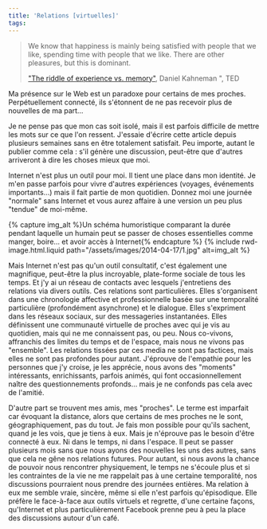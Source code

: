 ```yaml
---
title: 'Relations [virtuelles]'
tags:
---
```


> We know that happiness is mainly being satisfied with people that we like,
> spending time with people that we like. There are other pleasures, but this is
> dominant.
>
> ["The riddle of experience vs. memory"](http://www.ted.com/talks/daniel_kahneman_the_riddle_of_experience_vs_memory '"The riddle of experience vs. memory", Daniel Kahneman ", TED'),
> Daniel Kahneman &quot;, TED

Ma présence sur le Web est un paradoxe pour certains de mes proches.
Perpétuellement connecté, ils s'étonnent de ne pas recevoir plus de nouvelles de
ma part…

<!-- more -->

Je ne pense pas que mon cas soit isolé, mais il est parfois difficile de mettre
les mots sur ce que l'on ressent. J'essaie d'écrire cette article depuis
plusieurs semaines sans en être totalement satisfait. Peu importe, autant le
publier comme cela : s'il génère une discussion, peut-être que d'autres
arriveront à dire les choses mieux que moi.

Internet n'est plus un outil pour moi. Il tient une place dans mon identité. Je
m'en passe parfois pour vivre d'autres expériences (voyages, événements
importants…) mais il fait partie de mon quotidien. Donnez moi une journée
"normale" sans Internet et vous aurez affaire à une version un peu plus "tendue"
de moi-même.

{% capture img_alt %}Un schéma humoristique comparant la durée pendant laquelle
un humain peut se passer de choses essentielles comme manger, boire… et avoir
accès à Internet{% endcapture %} {% include rwd-image.html.liquid
path="/assets/images/2014-04-17/1.jpg"
alt=img_alt
%}

Mais Internet n'est pas qu'un outil consultatif, c'est également une magnifique,
peut-être la plus incroyable, plate-forme sociale de tous les temps. Et j'y ai
un réseau de contacts avec lesquels j'entretiens des relations via divers
outils. Ces relations sont particulières. Elles s'organisent dans une
chronologie affective et professionnelle basée sur une temporalité particulière
(profondément asynchrone) et le dialogue. Elles s'expriment dans les réseaux
sociaux, sur des messageries instantanées. Elles définissent une communauté
virtuelle de proches avec qui je vis au quotidien, mais qui ne me connaissent
pas, ou peu. Nous co-vivons, affranchis des limites du temps et de l'espace,
mais nous ne vivons pas "ensemble". Les relations tissées par ces media ne sont
pas factices, mais elles ne sont pas profondes pour autant. J'éprouve de
l'empathie pour les personnes que j'y croise, je les apprécie, nous avons des
"moments" intéressants, enrichissants, parfois animés, qui font
occasionnellement naître des questionnements profonds… mais je ne confonds pas
cela avec de l'amitié.

D'autre part se trouvent mes amis, mes "proches". Le terme est imparfait car
évoquant la distance, alors que certains de mes proches ne le sont,
géographiquement, pas du tout. Je fais mon possible pour qu'ils sachent, quand
je les vois, que je tiens à eux. Mais je n'éprouve pas le besoin d'être connecté
à eux. Ni dans le temps, ni dans l'espace. Il peut se passer plusieurs mois sans
que nous ayons des nouvelles les uns des autres, sans que cela ne gêne nos
relations futures. Pour autant, si nous avons la chance de pouvoir nous
rencontrer physiquement, le temps ne s'écoule plus et si les contraintes de la
vie ne me rappelait pas à une certaine temporalité, nos discussions pourraient
nous prendre des journées entières. Ma relation à eux me semble vraie, sincère,
même si elle n'est parfois qu'épisodique. Elle préfère le face-à-face aux outils
virtuels et regrette, d'une certaine façons, qu'Internet et plus
particulièrement Facebook prenne peu à peu la place des discussions autour d'un
café.
